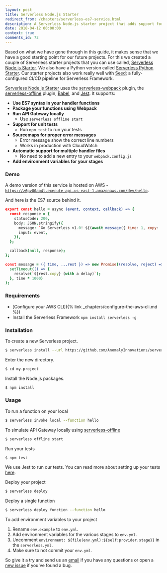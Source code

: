 ```yaml
---
layout: post
title: Serverless Node.js Starter
redirect_from: /chapters/serverless-es7-service.html
description: A Serverless Node.js starter project that adds support for ES6/ES7 async/await methods, import/export, and unit tests to your Serverless Framework project.
date: 2018-04-12 00:00:00
context: true
comments_id: 72
---
```


Based on what we have gone through in this guide, it makes sense that we have a good starting point for our future projects. For this we created a couple of Serverless starter projects that you can use called, [Serverless Node.js Starter](https://github.com/AnomalyInnovations/serverless-nodejs-starter). We also have a Python version called [Serverless Python Starter](https://github.com/AnomalyInnovations/serverless-python-starter). Our starter projects also work really well with [Seed](https://seed.run); a fully-configured CI/CD pipeline for Serverless Framework.

[Serverless Node.js Starter](https://github.com/AnomalyInnovations/serverless-nodejs-starter) uses the [serverless-webpack](https://github.com/serverless-heaven/serverless-webpack) plugin, the [serverless-offline](https://github.com/dherault/serverless-offline) plugin, [Babel](https://babeljs.io), and [Jest](https://facebook.github.io/jest/). It supports:

- **Use ES7 syntax in your handler functions**
- **Package your functions using Webpack**
- **Run API Gateway locally**
  - Use `serverless offline start`
- **Support for unit tests**
  - Run `npm test` to run your tests
- **Sourcemaps for proper error messages**
  - Error message show the correct line numbers
  - Works in production with CloudWatch
- **Automatic support for multiple handler files**
  - No need to add a new entry to your `webpack.config.js`
- **Add environment variables for your stages**

### Demo

A demo version of this service is hosted on AWS - [`https://z6pv80ao4l.execute-api.us-east-1.amazonaws.com/dev/hello`](https://z6pv80ao4l.execute-api.us-east-1.amazonaws.com/dev/hello).

And here is the ES7 source behind it.

``` coffee
export const hello = async (event, context, callback) => {
  const response = {
    statusCode: 200,
    body: JSON.stringify({
      message: `Go Serverless v1.0! ${(await message({ time: 1, copy: 'Your function executed successfully!'}))}`,
      input: event,
    }),
  };

  callback(null, response);
};

const message = ({ time, ...rest }) => new Promise((resolve, reject) => 
  setTimeout(() => {
    resolve(`${rest.copy} (with a delay)`);
  }, time * 1000)
);
```

### Requirements

- [Configure your AWS CLI]({% link _chapters/configure-the-aws-cli.md %})
- Install the Serverless Framework `npm install serverless -g`

### Installation

To create a new Serverless project.

``` bash
$ serverless install --url https://github.com/AnomalyInnovations/serverless-nodejs-starter --name my-project
```

Enter the new directory.

``` bash
$ cd my-project
```

Install the Node.js packages.

``` bash
$ npm install
```

### Usage

To run a function on your local

``` bash
$ serverless invoke local --function hello
```

To simulate API Gateway locally using [serverless-offline](https://github.com/dherault/serverless-offline)

``` bash
$ serverless offline start
```

Run your tests

``` bash
$ npm test
```

We use Jest to run our tests. You can read more about setting up your tests [here](https://facebook.github.io/jest/docs/en/getting-started.html#content).

Deploy your project

``` bash
$ serverless deploy
```

Deploy a single function

``` bash
$ serverless deploy function --function hello
```

To add environment variables to your project

1. Rename `env.example` to `env.yml`.
2. Add environment variables for the various stages to `env.yml`.
3. Uncomment `environment: ${file(env.yml):${self:provider.stage}}` in the `serverless.yml`.
4. Make sure to not commit your `env.yml`.

So give it a try and send us an [email](mailto:contact@anoma.ly) if you have any questions or open a [new issue](https://github.com/AnomalyInnovations/serverless-nodejs-starter/issues/new) if you've found a bug.
